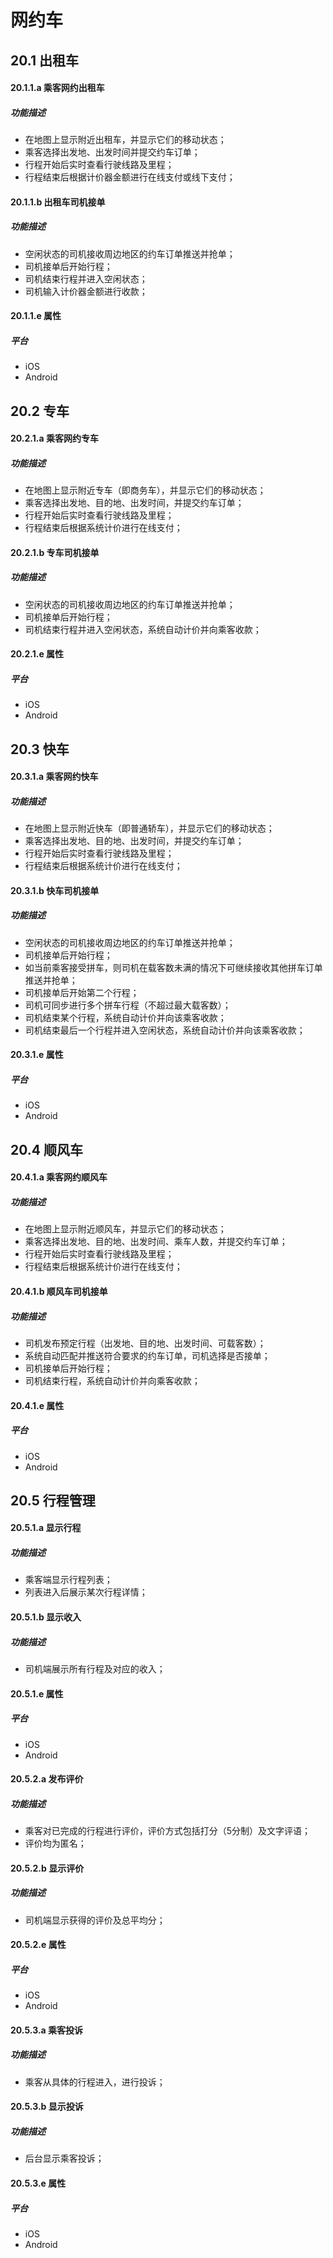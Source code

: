 # 网约车
## 20.1 出租车
#### 20.1.1.a 乘客网约出租车
##### 功能描述
* 在地图上显示附近出租车，并显示它们的移动状态；
* 乘客选择出发地、出发时间并提交约车订单；
* 行程开始后实时查看行驶线路及里程；
* 行程结束后根据计价器金额进行在线支付或线下支付；

#### 20.1.1.b 出租车司机接单
##### 功能描述
* 空闲状态的司机接收周边地区的约车订单推送并抢单；
* 司机接单后开始行程；
* 司机结束行程并进入空闲状态；
* 司机输入计价器金额进行收款；

#### 20.1.1.e 属性
##### 平台
* iOS
* Android

## 20.2 专车
#### 20.2.1.a 乘客网约专车
##### 功能描述
* 在地图上显示附近专车（即商务车），并显示它们的移动状态；
* 乘客选择出发地、目的地、出发时间，并提交约车订单；
* 行程开始后实时查看行驶线路及里程；
* 行程结束后根据系统计价进行在线支付；

#### 20.2.1.b 专车司机接单
##### 功能描述
* 空闲状态的司机接收周边地区的约车订单推送并抢单；
* 司机接单后开始行程；
* 司机结束行程并进入空闲状态，系统自动计价并向乘客收款；

#### 20.2.1.e 属性
##### 平台
* iOS
* Android

## 20.3 快车
#### 20.3.1.a 乘客网约快车
##### 功能描述
* 在地图上显示附近快车（即普通轿车），并显示它们的移动状态；
* 乘客选择出发地、目的地、出发时间，并提交约车订单；
* 行程开始后实时查看行驶线路及里程；
* 行程结束后根据系统计价进行在线支付；

#### 20.3.1.b 快车司机接单
##### 功能描述
* 空闲状态的司机接收周边地区的约车订单推送并抢单；
* 司机接单后开始行程；
* 如当前乘客接受拼车，则司机在载客数未满的情况下可继续接收其他拼车订单推送并抢单；
* 司机接单后开始第二个行程；
* 司机可同步进行多个拼车行程（不超过最大载客数）；
* 司机结束某个行程，系统自动计价并向该乘客收款；
* 司机结束最后一个行程并进入空闲状态，系统自动计价并向该乘客收款；

#### 20.3.1.e 属性
##### 平台
* iOS
* Android

## 20.4 顺风车
#### 20.4.1.a 乘客网约顺风车
##### 功能描述
* 在地图上显示附近顺风车，并显示它们的移动状态；
* 乘客选择出发地、目的地、出发时间、乘车人数，并提交约车订单；
* 行程开始后实时查看行驶线路及里程；
* 行程结束后根据系统计价进行在线支付；

#### 20.4.1.b 顺风车司机接单
##### 功能描述
* 司机发布预定行程（出发地、目的地、出发时间、可载客数）；
* 系统自动匹配并推送符合要求的约车订单，司机选择是否接单；
* 司机接单后开始行程；
* 司机结束行程，系统自动计价并向乘客收款；

#### 20.4.1.e 属性
##### 平台
* iOS
* Android

## 20.5 行程管理
#### 20.5.1.a 显示行程
##### 功能描述
* 乘客端显示行程列表；
* 列表进入后展示某次行程详情；


#### 20.5.1.b 显示收入
##### 功能描述
* 司机端展示所有行程及对应的收入；

#### 20.5.1.e 属性
##### 平台
* iOS
* Android

#### 20.5.2.a 发布评价
##### 功能描述
* 乘客对已完成的行程进行评价，评价方式包括打分（5分制）及文字评语；
* 评价均为匿名；

#### 20.5.2.b 显示评价
##### 功能描述
* 司机端显示获得的评价及总平均分；

#### 20.5.2.e 属性
##### 平台
* iOS
* Android

#### 20.5.3.a 乘客投诉
##### 功能描述
* 乘客从具体的行程进入，进行投诉；

#### 20.5.3.b 显示投诉
##### 功能描述
* 后台显示乘客投诉；

#### 20.5.3.e 属性
##### 平台
* iOS
* Android

